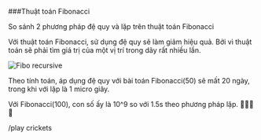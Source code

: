 ###Thuật toán Fibonacci 

So sánh 2 phương pháp đệ quy và lặp trên thuật toán Fibonacci

Với thuật toán Fibonacci, sử dụng đệ quy sẽ làm giảm hiệu quả. Bởi vì thuật toán sẽ phải tìm giá trị của một vị trí trong dãy rất nhiều lần.


![Fibo recursive]()

Theo tính toán, áp dụng đệ quy với bài toán Fibonacci(50) sẽ mất 20 ngày, trong khi với lặp là 1 micro giây.

Với Fibonacci(100), con số ấy là 10^9 so với 1.5s theo phương pháp lặp. :muscle::muscle::muscle::muscle:


/play crickets